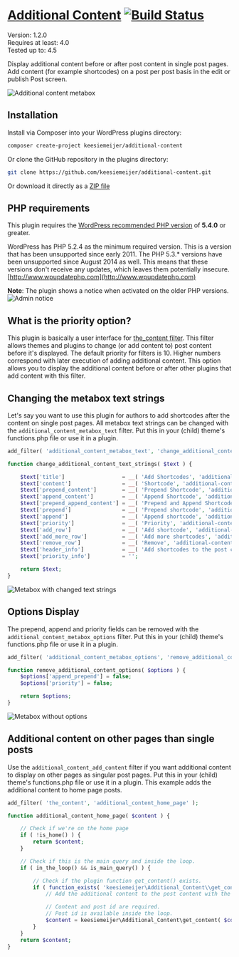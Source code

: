 # [Additional Content](https://github.com/keesiemeijer/additional-content) [![Build Status](https://travis-ci.org/keesiemeijer/additional-content.svg?branch=master)](https://travis-ci.org/keesiemeijer/additional-content) #

Version:           1.2.0  
Requires at least: 4.0  
Tested up to:      4.5  

Display additional content before or after post content in single post pages. Add content (for example shortcodes) on a post per post basis in the edit or publish Post screen.

![Additional content metabox](/../screenshots/assets/img/metabox.png?raw=true)

## Installation
Install via Composer into your WordPress plugins directory:
```bash
composer create-project keesiemeijer/additional-content
```

Or clone the GitHub repository in the plugins directory: 
```bash
git clone https://github.com/keesiemeijer/additional-content.git
```

Or download it directly as a [ZIP file](https://github.com/keesiemeijer/additional-content/archive/master.zip)

## PHP requirements

This plugin requires the [WordPress recommended PHP version](https://wordpress.org/about/requirements/) of **5.4.0** or greater. 

WordPress has PHP 5.2.4 as the minimum required version. This is a version that has been unsupported since early 2011. The PHP 5.3.* versions have been unsupported since August 2014 as well. This means that these versions don't receive any updates, which leaves them potentially insecure. [http://www.wpupdatephp.com](http://www.wpupdatephp.com)

**Note**: The plugin shows a notice when activated on the older PHP versions.
![Admin notice](/../screenshots/assets/img/admin-notice.png?raw=true)

## What is the priority option?
This plugin is basically a user interface for [the_content filter](https://codex.wordpress.org/Plugin_API/Filter_Reference/the_content). This filter allows themes and plugins to change (or add content to) post content before it's displayed. The default priority for filters is 10. Higher numbers correspond with later execution of adding additional content. This option allows you to display the additional content before or after other plugins that add content with this filter.

## Changing the metabox text strings
Let's say you want to use this plugin for authors to add shortcodes after the content on single post pages. All metabox text strings can be changed with the `additional_content_metabox_text` filter. Put this in your (child) theme's functions.php file or use it in a plugin.

```php
add_filter( 'additional_content_metabox_text', 'change_additional_content_text_strings' );

function change_additional_content_text_strings( $text ) {

	$text['title']                  = __( 'Add Shortcodes', 'additional-content' );
	$text['content']                = __( 'Shortcode', 'additional-content' );
	$text['prepend_content']        = __( 'Prepend Shortcode', 'additional-content' );
	$text['append_content']         = __( 'Append Shortcode', 'additional-content' );
	$text['prepend_append_content'] = __( 'Prepend and Append Shortcode', 'additional-content' );
	$text['prepend']                = __( 'Prepend shortcode', 'additional-content' );
	$text['append']                 = __( 'Append shortcode', 'additional-content' );
	$text['priority']               = __( 'Priority', 'additional-content' );
	$text['add_row']                = __( 'Add shortcode', 'additional-content' );
	$text['add_more_row']           = __( 'Add more shortcodes', 'additional-content' );
	$text['remove_row']             = __( 'Remove', 'additional-content' );
	$text['header_info']            = __( 'Add shortcodes to the post content on single post pages. ', 'additional-content' );
	$text['priority_info']          = '';

	return $text;
}
```

![Metabox with changed text strings](/../screenshots/assets/img/metabox_shortcode_example.png?raw=true)

## Options Display
The prepend, append and priority fields can be removed with the `additional_content_metabox_options` filter. Put this in your (child) theme's functions.php file or use it in a plugin.

```php
add_filter( 'additional_content_metabox_options', 'remove_additional_content_options' );

function remove_additional_content_options( $options ) {
	$options['append_prepend'] = false;
	$options['priority'] = false;

	return $options;
}
```

![Metabox without options](/../screenshots/assets/img/metabox_options_example.png?raw=true)

## Additional content on other pages than single posts

Use the `additional_content_add_content` filter if you want additional content to display on other pages as singular post pages. Put this in your (child) theme's functions.php file or use it in a plugin. This example adds the additional content to home page posts.

```php
add_filter( 'the_content', 'additional_content_home_page' );

function additional_content_home_page( $content ) {

	// Check if we're on the home page
	if ( !is_home() ) {
		return $content;
	}

	// Check if this is the main query and inside the loop.
	if ( in_the_loop() && is_main_query() ) {

		// Check if the plugin function get_content() exists.
		if ( function_exists( 'keesiemeijer\Additional_Content\\get_content' ) ) {
			// Add the additional content to the post content with the get_content() function.

			// Content and post id are required.
			// Post id is available inside the loop.
			$content = keesiemeijer\Additional_Content\get_content( $content, get_the_ID() );
		}
	}
	return $content;
}
```
